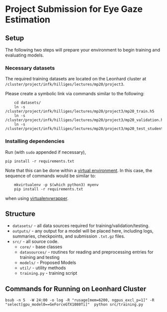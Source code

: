 # Project Submission for Eye Gaze Estimation 

## Setup

The following two steps will prepare your environment to begin training and evaluating models.

### Necessary datasets

The required training datasets are located on the Leonhard cluster at `/cluster/project/infk/hilliges/lectures/mp20/project3`.

Please create a symbolic link via commands similar to the following:
```
    cd datasets/
    ln -s /cluster/project/infk/hilliges/lectures/mp20/project3/mp20_train.h5
    ln -s /cluster/project/infk/hilliges/lectures/mp20/project3/mp20_validation.h5
    ln -s /cluster/project/infk/hilliges/lectures/mp20/project3/mp20_test_students.h5
```

### Installing dependencies

Run (with `sudo` appended if necessary),
```
pip install -r requirements.txt
```

Note that this can be done within a [virtual environment](https://docs.python.org/3/tutorial/venv.html). In this case, the sequence of commands would be similar to:
```
    mkvirtualenv -p $(which python3) myenv
    pip install -r requirements.txt
```

when using [virtualenvwrapper](https://virtualenvwrapper.readthedocs.io/en/latest/).

## Structure

* `datasets/` - all data sources required for training/validation/testing.
* `outputs/` - any output for a model will be placed here, including logs, summaries, checkpoints, and submission `.txt.gz` files.
* `src/` - all source code.
    * `core/` - base classes
    * `datasources/` - routines for reading and preprocessing entries for training and testing
    * `models/` - Proposed Models
    * `util/` - utility methods
    * `training.py` -  training script

## Commands for Running on Leonhard Cluster

```
bsub -n 5  -W 24:00 -o log -R "rusage[mem=6200, ngpus_excl_p=1]" -R "select[gpu_model0==GeForceGTX1080Ti]"  python src/training.py
```

